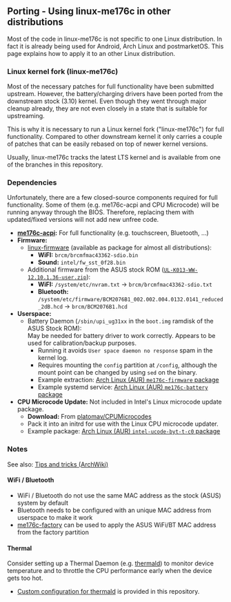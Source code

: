 <!-- SPDX-License-Identifier: CC-BY-SA-4.0 OR GFDL-1.3-or-later -->

## Porting - Using linux-me176c in other distributions
Most of the code in linux-me176c is not specific to one Linux distribution.
In fact it is already being used for Android, Arch Linux and postmarketOS.
This page explains how to apply it to an other Linux distribution.

### Linux kernel fork (linux-me176c)
Most of the necessary patches for full functionality have been submitted upstream.
However, the battery/charging drivers have been ported from the downstream stock
(3.10) kernel. Even though they went through major cleanup already, they are not
even closely in a state that is suitable for upstreaming.

This is why it is necessary to run a Linux kernel fork ("linux-me176c") for
full functionality. Compared to other downstream kernel it only carries a couple
of patches that can be easily rebased on top of newer kernel versions.

Usually, linux-me176c tracks the latest LTS kernel and is available from one
of the branches in this repository.

### Dependencies
Unfortunately, there are a few closed-source components required for full
functionality. Some of them (e.g. me176c-acpi and CPU Microcode) will be running
anyway through the BIOS. Therefore, replacing them with updated/fixed versions
will not add new unfree code.

- **[me176c-acpi]:** For full functionality (e.g. touchscreen, Bluetooth, ...)
- **Firmware:**
  - [linux-firmware](https://git.kernel.org/pub/scm/linux/kernel/git/firmware/linux-firmware.git/)
      (available as package for almost all distributions):
    - **WiFI:** `brcm/brcmfmac43362-sdio.bin`
    - **Sound:** `intel/fw_sst_0f28.bin`
  - Additional firmware from the ASUS stock ROM ([`UL-K013-WW-12.10.1.36-user.zip`](https://dlcdnets.asus.com/pub/ASUS/EeePAD/ME176C/UL-K013-WW-12.10.1.36-user.zip)):
    - **WiFI:** `/system/etc/nvram.txt` -> `brcm/brcmfmac43362-sdio.txt`
    - **Bluetooth:** `/system/etc/firmware/BCM2076B1_002.002.004.0132.0141_reduced_2dB.hcd` -> `brcm/BCM2076B1.hcd`
- **Userspace:**
  - Battery Daemon (`/sbin/upi_ug31xx` in the `boot.img` ramdisk of the ASUS Stock ROM):  
    May be needed for battery driver to work correctly. Appears to be used for calibration/backup purposes.
    - Running it avoids `User space daemon no response` spam in the kernel log.
    - Requires mounting the `config` partition at `/config`, although the mount point can be changed by using `sed` on the binary.
    - Example extraction: [Arch Linux (AUR) `me176c-firmware` package](https://github.com/me176c-dev/archlinux-me176c/tree/master/me176c-firmware)
    - Example systemd service: [Arch Linux (AUR) `me176c-battery` package](https://github.com/me176c-dev/archlinux-me176c/tree/master/me176c-battery)
- **CPU Microcode Update:** Not included in Intel's Linux microcode update package.
  - **Download:** From [platomav/CPUMicrocodes](https://github.com/platomav/CPUMicrocodes/tree/master/Intel/cpu30678_plat02_ver00000837_2018-01-25_PRD_F0D56486.bin)
  - Pack it into an initrd for use with the Linux CPU microcode updater.
  - Example package: [Arch Linux (AUR) `intel-ucode-byt-t-c0` package](https://aur.archlinux.org/packages/intel-ucode-byt-t-c0/)

### Notes
See also: [Tips and tricks (ArchWiki)](https://wiki.archlinux.org/index.php/ASUS_MeMO_Pad_7_(ME176C(X))#Tips_and_tricks)

#### WiFi / Bluetooth
- WiFi / Bluetooth do not use the same MAC address as the stock (ASUS) system by default
- Bluetooth needs to be configured with an unique MAC address from userspace to make it work
- [me176c-factory](/factory) can be used to apply the ASUS WiFi/BT MAC address from the factory partition

#### Thermal
Consider setting up a Thermal Daemon (e.g. [thermald](https://github.com/intel/thermal_daemon)) to monitor device
temperature and to throttle the CPU performance early when the device gets too hot.
  - [Custom configuration for thermald](/thermal) is provided in this repository.

[me176c-acpi]: https://github.com/me176c-dev/me176c-acpi
